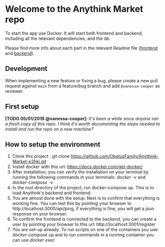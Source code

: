 # Welcome to the Anythink Market repo

To start the app use Docker. It will start both frontend and backend, including all the relevant dependencies, and the db.

Please find more info about each part in the relevant Readme file ([frontend](frontend/readme.md) and [backend](backend/README.md)).

## Development

When implementing a new feature or fixing a bug, please create a new pull request against `main` from a feature/bug branch and add `@vanessa-cooper` as reviewer.

## First setup

**[TODO 05/01/2018 @vanessa-cooper]:** _It's been a while since anyone ran a fresh copy of this repo. I think it's worth documenting the steps needed to install and run the repo on a new machine?_

## How to setup the environment
1. Clone this project : git clone https://github.com/ObelusFamily/Anythink-Market-e3hki.git
2. Install docker with this url: https://docs.docker.com/get-docker/
3. After installation, you can verify the installation on your terminal by running the following commands in your terminals: *docker -v* and *docker-compose -v*
4. In the root directory of the project, run docker-compose up. This is to load Anythink's backend and frontend.
5. You are almost done with the setup. Next is to confirm that everything is working fine. You can test this by pointing your browser to http://localhost:3000/api/ping, if everything is fine, you will get a json response on your browser.
6. To confirm the frontend is connected to the backend, you can create a user by pointing your browser to this url: http://localhost:3001/register
7. You are set-up already. To run scripts on one of the containers you use: *docker-compose* up and to run commands in a running container you can use *docker exec*


